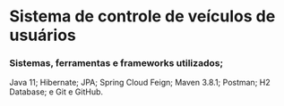 # Sistema de controle de veículos de usuários

### Sistemas, ferramentas e frameworks utilizados;

Java 11;
Hibernate;
JPA;
Spring Cloud Feign;
Maven 3.8.1;
Postman;
H2 Database; e 
Git e GitHub.
